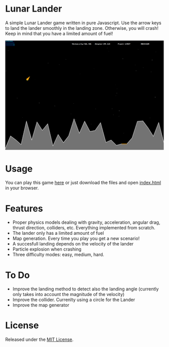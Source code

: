 # Lunar Lander
A simple Lunar Lander game written in pure Javascript. Use the arrow keys to land the lander smoothly in the landing zone. Otherwise, you will crash! Keep in mind that you have a limited amount of fuel!

![Screenshot](img/screenshot.png)

# Usage
You can play this game [here](https://lunar-lander.cscazorla.es/) or just download the files and open [index.html](index.html) in your browser.

# Features
* Proper physics models dealing with gravity, acceleration, angular drag, thrust direction, colliders, etc. Everything implemented from scratch.
* The lander only has a limited amount of fuel
* Map generation. Every time you play you get a new scenario!
* A succesfull landing depends on the velocity of the lander
* Particle explosion when crashing
* Three difficulty modes: easy, medium, hard.

# To Do
* Improve the landing method to detect also the landing angle (currently only takes into account the magnitude of the velocity)
* Improve the collider. Currenlty using a circle for the Lander
* Improve the map generator

# License
Released under the [MIT License](http://www.opensource.org/licenses/mit-license.php).